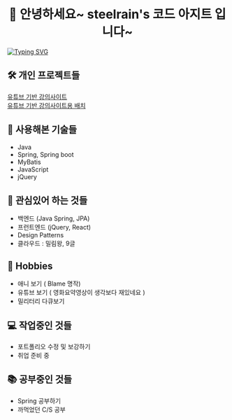 <h1 align="center">👋 안녕하세요~ steelrain's 코드 아지트 입니다~</h1>

[![Typing SVG](https://readme-typing-svg.demolab.com?font=Noto&weight=800&size=25&pause=500&color=34ADE7&width=600&lines=%EC%95%84%EB%8B%88!+%EC%9D%B4%EB%9F%B4%EC%88%98%EA%B0%80!;%EC%8B%A0%EB%B0%95%ED%95%9C+%EB%AC%BC%EA%B1%B4%EC%9D%B4+%EB%82%98%EC%98%A4%EB%8A%94+%EA%B7%B8%EB%82%A0%EA%B9%8C%EC%A7%80!+)](https://git.io/typing-svg)

## 🛠️ 개인 프로젝트들
<a href="https://github.com/neoSteelrain/lilac-springboot-web" target="_blank"> 유튜브 기반 강의사이트 </a> <br>
<a href="https://github.com/neoSteelrain/lilac-springboot-batch" target="_blank"> 유튜브 기반 강의사이트용 배치 </a>

## 🔨 사용해본 기술들
- Java 
- Spring, Spring boot
- MyBatis
- JavaScript
- jQuery

## 💬 관심있어 하는 것들
- 백엔드 (Java Spring, JPA)
- 프런트엔드 (jQuery, React)
- Design Patterns
- 클라우드 : 밀림왕, 9글

## 📅 Hobbies
- 애니 보기 ( Blame 명작)
- 유튜브 보기 ( 영화요약영상이 생각보다 재있네요 )
- 밀리터리 다큐보기

## 💻 작업중인 것들
- 포트폴리오 수정 및 보강하기
- 취업 준비 중

## 📚 공부중인 것들
- Spring 공부하기
- 까먹었던 C/S 공부

